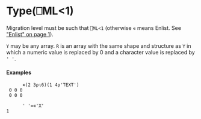 




<h1 class="heading"><span class="name">Type</span><span class="command">(⎕ML<1)</span></h1>

Migration level must be such that `⎕ML<1` (otherwise `∊` means Enlist. See ["Enlist" on page 1](../../non-scalar-monadic-structural-functions/enlist.md)).


`Y` may be any array.  `R` is an array with the same shape and structure as `Y` in which a numeric value is replaced by 0 and a character value is replaced by `' '`.

#### Examples
```apl
      ∊(2 3⍴⍳6)(1 4⍴'TEXT')
 0 0 0
 0 0 0
 
      ' '=∊'X'
1
```



